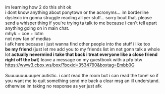 im learning how 2 do this shit ok<br>
i dont know anything about ponytown or the acronyms... im borderline dyslexic im gonna struggle reading all yer stuff... sorry bout that. please send a whisper thing if you're trying ta talk to me because i can't tell apart anything going on in main chat.<br>
mhyk + coe + lotm<br>
not new fan of medias<br>
i afk here because i just wanna find other people into the stuff i like too<br>
<b>be my friend</b> (just let me add you to my friends list im not gonn talk a whole lot <b>actually nevermind i take that back i treat everyone like a close friend right off the bat</b>) leave a message on my guestbook with a pfp btw https://www3.cbox.ws/box/?boxid=3534790&boxtag=Embb0G<br>
<br>
Suuuuuuuuuuper autistic. i cant read the room but i can read the tone! so if you want me to quit something send me back a clear msg an ill understand. otherwise im taking no response as yer just afk
